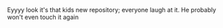 Eyyyy look it's that kids new repository; everyone laugh at it. He probably
won't even touch it again
